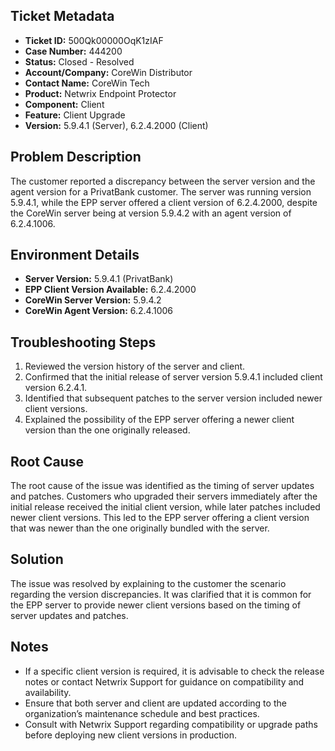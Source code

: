 ## Ticket Metadata
- **Ticket ID:** 500Qk00000OqK1zIAF
- **Case Number:** 444200
- **Status:** Closed - Resolved
- **Account/Company:** CoreWin Distributor
- **Contact Name:** CoreWin Tech
- **Product:** Netwrix Endpoint Protector
- **Component:** Client
- **Feature:** Client Upgrade
- **Version:** 5.9.4.1 (Server), 6.2.4.2000 (Client)

## Problem Description
The customer reported a discrepancy between the server version and the agent version for a PrivatBank customer. The server was running version 5.9.4.1, while the EPP server offered a client version of 6.2.4.2000, despite the CoreWin server being at version 5.9.4.2 with an agent version of 6.2.4.1006.

## Environment Details
- **Server Version:** 5.9.4.1 (PrivatBank)
- **EPP Client Version Available:** 6.2.4.2000
- **CoreWin Server Version:** 5.9.4.2
- **CoreWin Agent Version:** 6.2.4.1006

## Troubleshooting Steps
1. Reviewed the version history of the server and client.
2. Confirmed that the initial release of server version 5.9.4.1 included client version 6.2.4.1.
3. Identified that subsequent patches to the server version included newer client versions.
4. Explained the possibility of the EPP server offering a newer client version than the one originally released.

## Root Cause
The root cause of the issue was identified as the timing of server updates and patches. Customers who upgraded their servers immediately after the initial release received the initial client version, while later patches included newer client versions. This led to the EPP server offering a client version that was newer than the one originally bundled with the server.

## Solution
The issue was resolved by explaining to the customer the scenario regarding the version discrepancies. It was clarified that it is common for the EPP server to provide newer client versions based on the timing of server updates and patches.

## Notes
- If a specific client version is required, it is advisable to check the release notes or contact Netwrix Support for guidance on compatibility and availability.
- Ensure that both server and client are updated according to the organization’s maintenance schedule and best practices.
- Consult with Netwrix Support regarding compatibility or upgrade paths before deploying new client versions in production.